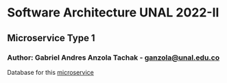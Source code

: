 # Software Architecture UNAL 2022-II

## Microservice Type 1

### Author: Gabriel Andres Anzola Tachak - [ganzola@unal.edu.co](mailto:ganzola@unal.edu.co)

Database for this [microservice](https://github.com/ganzola/swarch2022ii_ganzola_1_ms)
